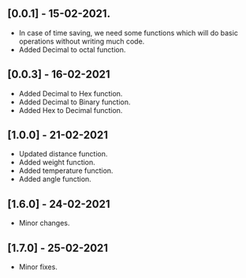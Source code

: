 ## [0.0.1] - 15-02-2021.

* In case of time saving, we need some functions which will do basic operations without writing much code.
* Added Decimal to octal function.

## [0.0.3] - 16-02-2021

* Added Decimal to Hex function.
* Added Decimal to Binary function.
* Added Hex to Decimal function.

## [1.0.0] - 21-02-2021

* Updated distance function.
* Added weight function.
* Added temperature function.
* Added angle function.

## [1.6.0] - 24-02-2021

* Minor changes.

## [1.7.0] - 25-02-2021

* Minor fixes.
